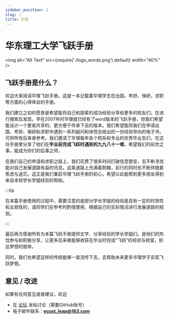 ```yaml
---
sidebar_position: 1
slug: /
title: 引言
---
```


# 华东理工大学飞跃手册

<img alt="Alt Text" src={require('./logo_words.png').default} width="40%" />

## 飞跃手册是什么？

欢迎大家阅读华理飞跃手册。这是一本记载着华理学生在出国，考研，保研，求职等方面的心得体会的手册。

我们建立之初的愿景是希望能将自己和朋辈的成功经验分享给更多的校友们。在进行搜索后发现，早在2007年时华理就已经有了word版本的飞跃手册，但我们希望能设计一个更易共享的、更方便于传承下去的版本。我们希望能将我们在申请出国、考研、保研和求职中遇到一系列疑问和体悟总结出的一份经验导向的电子书，可供所有后来者参考。我们邀请了华理每年各个院系和专业的优秀毕业生们，在这份手册里分享了他们在**毕业前完成飞跃时遇到的九九八十一难**，希望我们的前世之事，能成为你们的后事之师。

在我们自己的申请和求职之路上，我们花费了很多时间打破信息壁垒，去不断寻找能对自己发展道路有益的讯息。这条道路上充满着荆棘，前行的同时也不断伴随着焦虑与迷茫。这正是我们重启华理飞跃手册的初心，希望以此能帮到更多朋友得到来自本校学长学姐经验的帮助。

:::tip

在本篇手册使用的过程中，需要注意的是部分学长学姐的经验是具有一定的时效性和主观性的，请同学们在参考时酌情使用，根据自己的实际情况进行发展道路的规划。

:::

最后再次感谢所有为本篇飞跃手册提供文字、分享经验的学长学姐们。是他们的热忱参与和积极分享，让更多后来者能够收获在毕业时完成“飞跃”的经验与财富，到达梦想的彼岸。

同时，我们也希望这样的传统能够一直流传下去，去帮助未来更多华理学子实现飞跃梦想。

## 意见 / 改进

如果有任何意见或者建议，欢迎

- 在 [论坛](https://github.com/ECUST-Leap/ecust-leap.github.io/discussions) 发帖讨论（需要GitHub账号）
- 电子邮件联系：**ecust_leap@163.com**
